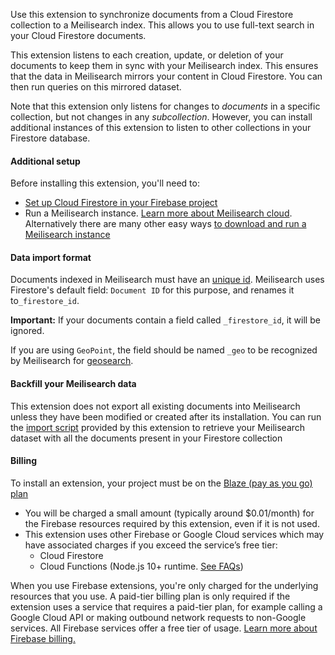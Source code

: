 Use this extension to synchronize documents from a Cloud Firestore collection to a Meilisearch index. This allows you to use full-text search in your Cloud Firestore documents.

This extension listens to each creation, update, or deletion of your documents to keep them in sync with your Meilisearch index. This ensures that the data in Meilisearch mirrors your content in Cloud Firestore. You can then run queries on this mirrored dataset.

Note that this extension only listens for changes to _documents_ in a specific collection, but not changes in any _subcollection_. However, you can install additional instances of this extension to listen to other collections in your Firestore database.

#### Additional setup

Before installing this extension, you'll need to:

- [Set up Cloud Firestore in your Firebase project](https://firebase.google.com/docs/firestore/quickstart)
- Run a Meilisearch instance. [Learn more about Meilisearch cloud](https://www.meilisearch.com/pricing). Alternatively there are many other easy ways [to download and run a Meilisearch instance](https://docs.meilisearch.com/learn/getting_started/installation.html#download-and-launch)

#### Data import format

Documents indexed in Meilisearch must have an [unique id](https://docs.meilisearch.com/learn/core_concepts/documents.html#primary-field). Meilisearch uses Firestore's default field: `Document ID` for this purpose, and renames it to`_firestore_id`.

**Important:** If your documents contain a field called `_firestore_id`, it will be ignored.

If you are using `GeoPoint`, the field should be named `_geo` to be recognized by Meilisearch for [geosearch]((https://docs.meilisearch.com/reference/features/geosearch.html#geosearch)).

#### Backfill your Meilisearch data

This extension does not export all existing documents into Meilisearch unless they have been modified or created after its installation. You can run the [import script](https://github.com/meilisearch/firestore-meilisearch/) provided by this extension to retrieve your Meilisearch dataset with all the documents present in your Firestore collection

#### Billing

To install an extension, your project must be on the [Blaze (pay as you go) plan](https://firebase.google.com/pricing)

* You will be charged a small amount (typically around $0.01/month) for the Firebase resources required by this extension, even if it is not used.
* This extension uses other Firebase or Google Cloud services which may have
  associated charges if you exceed the service’s free tier:
  *   Cloud Firestore
  *   Cloud Functions (Node.js 10+ runtime. [See FAQs](https://firebase.google.com/support/faq#extensions-pricing))

When you use Firebase extensions, you're only charged for the underlying
resources that you use. A paid-tier billing plan is only required if the
extension uses a service that requires a paid-tier plan, for example calling
a Google Cloud API or making outbound network requests to non-Google services.
All Firebase services offer a free tier of usage.
[Learn more about Firebase billing.](https://firebase.google.com/pricing)
